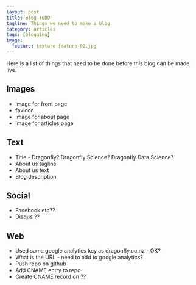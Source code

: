 ```yaml
---
layout: post
title: Blog TODO
tagline: Things we need to make a blog
category: articles
tags: [blogging]
image:
  feature: texture-feature-02.jpg
---
```


Here is a list of things that need to be done before this blog can be made live.


## Images

- Image for front page
- favicon
- Image for about page
- Image for articles page

## Text

- Title - Dragonfly? Dragonfly Science? Dragonfly Data Science?
- About us tagline
- About us text
- Blog description


## Social

- Facebook etc??
- Disqus ??

## Web

- Used same google analytics key as dragonfly.co.nz - OK?
- What is the URL - need to add to google analytics?
- Push repo on github
- Add CNAME entry to repo
- Create CNAME record on ??


